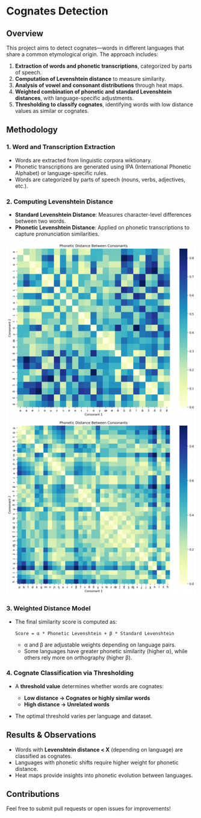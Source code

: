 # Cognates Detection

## Overview
This project aims to detect cognates—words in different languages that share a common etymological origin. The approach includes:

1. **Extraction of words and phonetic transcriptions**, categorized by parts of speech.
2. **Computation of Levenshtein distance** to measure similarity.
3. **Analysis of vowel and consonant distributions** through heat maps.
4. **Weighted combination of phonetic and standard Levenshtein distances**, with language-specific adjustments.
5. **Thresholding to classify cognates**, identifying words with low distance values as similar or cognates.

## Methodology

### 1. Word and Transcription Extraction
- Words are extracted from linguistic corpora wiktionary.
- Phonetic transcriptions are generated using IPA (International Phonetic Alphabet) or language-specific rules.
- Words are categorized by parts of speech (nouns, verbs, adjectives, etc.).

### 2. Computing Levenshtein Distance
- **Standard Levenshtein Distance**: Measures character-level differences between two words.
- **Phonetic Levenshtein Distance**: Applied on phonetic transcriptions to capture pronunciation similarities.

![Vowel Heat Map](phonetic_distance_heatmap_vowels.png)
![Consonant Heat Map](phonetic_distance_heatmap_consonants.png)




### 3. Weighted Distance Model
- The final similarity score is computed as:
  
  ```
  Score = α * Phonetic Levenshtein + β * Standard Levenshtein
  ```
  
  - α and β are adjustable weights depending on language pairs.
  - Some languages have greater phonetic similarity (higher α), while others rely more on orthography (higher β).

### 4. Cognate Classification via Thresholding
- A **threshold value** determines whether words are cognates:
  
  - **Low distance → Cognates or highly similar words**
  - **High distance → Unrelated words**
  
- The optimal threshold varies per language and dataset.



## Results & Observations
- Words with **Levenshtein distance < X** (depending on language) are classified as cognates.
- Languages with phonetic shifts require higher weight for phonetic distance.
- Heat maps provide insights into phonetic evolution between languages.

## Contributions
Feel free to submit pull requests or open issues for improvements!

